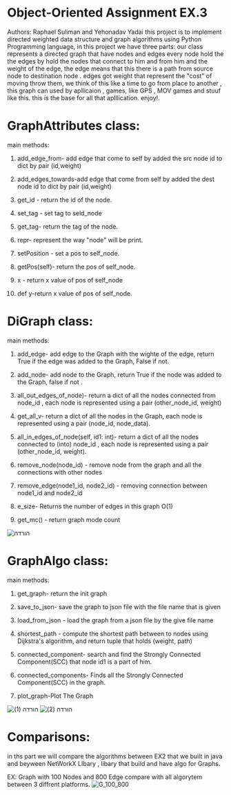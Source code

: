 # Object-Oriented Assignment EX.3
Authors: Raphael Suliman and Yehonadav Yadai
this project is to implement directed weighted data structure and graph algorithms using Python Programming language, in this project we have three parts:
our class represents a directed graph that have nodes and edges every node hold the the edges by hold the nodes that connect to him and from him and the weight of the edge, the edge means that this there is a path from source node to destination node . edges got weight that represent the "cost" of moving throw them, we think of this like a time to go from place to another , this graph can used by apllicaion  , games, like GPS , MOV games and stuuf like this. this is the base for all that aplllication.
enjoy!.

# GraphAttributes class:
main methods:
1. add_edge_from- add edge that come to self  by added the src node id to dict by pair (id,weight)

2. add_edges_towards-add edge that come from self by added the dest node id to dict by pair (id,weight)

3. get_id - return the id of the node.

4. set_tag - set tag to seld_node
       
5. get_tag- return the tag of the node.
     
6. repr- represent the way "node" will be print.
       
7. setPosition - set a pos to self_node.
       
8. getPos(self)- return the pos of self_node.

9. x - return x value of pos of self_node

10. def y-return x value of pos of self_node.
        

# DiGraph class:
main methods:
1. add_edge- add edge to the Graph with the wighte of the edge, return True if the edge was added to the Graph, False if not.

2. add_node- add node to the Graph, return True if the node was added to the Graph, false if not .

3. all_out_edges_of_node)- return a dict of all the nodes connected from node_id , each node is represented using a pair
    (other_node_id, weight) 

4. get_all_v- return a dict of all the nodes in the Graph, each node is represented using a pair (node_id, node_data). 

5. all_in_edges_of_node(self, id1: int)- return a dict of all the nodes connected to (into) node_id , each node is represented using a pair (other_node_id, weight).

6. remove_node(node_id) - remove node from the graph and all the connections with other nodes

7. remove_edge(node1_id, node2_id) - removing connection between node1_id and node2_id

8. e_size- Returns the number of edges in this graph O(1)

9. get_mc() - return graph mode count

![הורדה](https://user-images.githubusercontent.com/73061908/104633975-a359d500-56a8-11eb-9314-680ca8ac3848.png)
# GraphAlgo class:
 main methods:
1. get_graph- return the init graph

2. save_to_json- save the graph to  json file with the file name that is given

3. load_from_json - load the graph from a json file by the give file name

4. shortest_path - compute the shortest path between to nodes using Dijkstra's algorithm, and return tuple that holds (weight, path)

5. connected_component- search and find the Strongly Connected Component(SCC) that node id1 is a part of him.

6. connected_components- Finds all the Strongly Connected Component(SCC) in the graph. 

7. plot_graph-Plot The Graph


![הורדה (1)](https://user-images.githubusercontent.com/73061908/104634164-f16ed880-56a8-11eb-9d81-55e96a3abd70.png)  ![הורדה (2)](https://user-images.githubusercontent.com/73061908/104634624-896cc200-56a9-11eb-9e3b-927f2bb6f9c4.png)





# Comparisons:

in ths part we will compare the algorithms between EX2 that we built in java and beyween NetWorkX LIbary , libary that build and have algo for Graphs.

EX: Graph with 100 Nodes and 800 Edge compare with all algorytem between 3 diffrent platforms.
![G_100_800](https://user-images.githubusercontent.com/73061908/104634328-2549fe00-56a9-11eb-84a0-086a09c1ef35.png)




